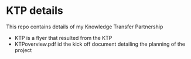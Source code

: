 # KTP details

This repo contains details of my Knowledge Transfer Partnership

- KTP is a flyer that resulted from the KTP
- KTPoverview.pdf id the kick off document detailing the planning of the project
